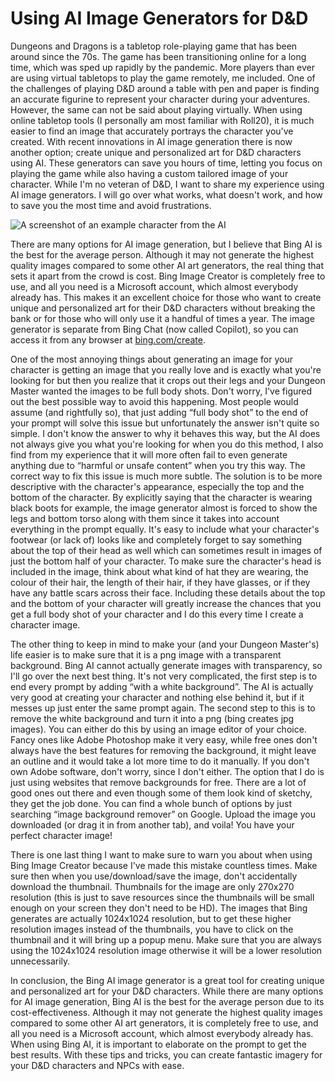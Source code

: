 # Using AI Image Generators for D&D

Dungeons and Dragons is a tabletop role-playing game that has been around since the 70s. The game has been transitioning online for a long time, which was sped up rapidly by the pandemic. More players than ever are using virtual tabletops to play the game remotely, me included. One of the challenges of playing D&D around a table with pen and paper is finding an accurate figurine to represent your character during your adventures. However, the same can not be said about playing virtually. When using online tabletop tools (I personally am most familiar with Roll20), it is much easier to find an image that accurately portrays the character you've created. With recent innovations in AI image generation there is now another option; create unique and personalized art for D&D characters using AI. These generators can save you hours of time, letting you focus on playing the game while also having a custom tailored image of your character. While I'm no veteran of D&D, I want to share my experience using AI image generators. I will go over what works, what doesn't work, and how to save you the most time and avoid frustrations.

![A screenshot of an example character from the AI](/img/screenshots/bing_ai_for_dnd.png "Example Character")

There are many options for AI image generation, but I believe that Bing AI is the best for the average person. Although it may not generate the highest quality images compared to some other AI art generators, the real thing that sets it apart from the crowd is cost. Bing Image Creator is completely free to use, and all you need is a Microsoft account, which almost everybody already has. This makes it an excellent choice for those who want to create unique and personalized art for their D&D characters without breaking the bank or for those who will only use it a handful of times a year. The image generator is separate from Bing Chat (now called Copilot), so you can access it from any browser at [bing.com/create](https://www.bing.com/images/create).

One of the most annoying things about generating an image for your character is getting an image that you really love and is exactly what you're looking for but then you realize that it crops out their legs and your Dungeon Master wanted the images to be full body shots. Don't worry, I've figured out the best possible way to avoid this happening. Most people would assume (and rightfully so), that just adding “full body shot” to the end of your prompt will solve this issue but unfortunately the answer isn't quite so simple. I don't know the answer to why it behaves this way, but the AI does not always give you what you're looking for when you do this method, I also find from my experience that it will more often fail to even generate anything due to “harmful or unsafe content” when you try this way. The correct way to fix this issue is much more subtle. The solution is to be more descriptive with the character's appearance, especially the top and the bottom of the character. By explicitly saying that the character is wearing black boots for example, the image generator almost is forced to show the legs and bottom torso along with them since it takes into account everything in the prompt equally. It's easy to include what your character's footwear (or lack of) looks like and completely forget to say something about the top of their head as well which can sometimes result in images of just the bottom half of your character. To make sure the character's head is included in the image, think about what kind of hat they are wearing, the colour of their hair, the length of their hair, if they have glasses, or if they have any battle scars across their face. Including these details about the top and the bottom of your character will greatly increase the chances that you get a full body shot of your character and I do this every time I create a character image.

The other thing to keep in mind to make your (and your Dungeon Master's) life easier is to make sure that it is a png image with a transparent background. Bing AI cannot actually generate images with transparency, so I'll go over the next best thing. It's not very complicated, the first step is to end every prompt by adding “with a white background”. The AI is actually very good at creating your character and nothing else behind it, but if it messes up just enter the same prompt again. The second step to this is to remove the white background and turn it into a png (bing creates jpg images). You can either do this by using an image editor of your choice. Fancy ones like Adobe Photoshop make it very easy, while free ones don't always have the best features for removing the background, it might leave an outline and it would take a lot more time to do it manually. If you don't own Adobe software, don't worry, since I don't either. The option that I do is just using websites that remove backgrounds for free. There are a lot of good ones out there and even though some of them look kind of sketchy, they get the job done. You can find a whole bunch of options by just searching “image background remover” on Google. Upload the image you downloaded (or drag it in from another tab), and voila! You have your perfect character image!

There is one last thing I want to make sure to warn you about when using Bing Image Creator because I've made this mistake countless times. Make sure then when you use/download/save the image, don't accidentally download the thumbnail. Thumbnails for the image are only 270x270 resolution (this is just to save resources since the thumbnails will be small enough on your screen they don't need to be HD). The images that Bing generates are actually 1024x1024 resolution, but to get these higher resolution images instead of the thumbnails, you have to click on the thumbnail and it will bring up a popup menu. Make sure that you are always using the 1024x1024 resolution image otherwise it will be a lower resolution unnecessarily.

In conclusion, the Bing AI image generator is a great tool for creating unique and personalized art for your D&D characters. While there are many options for AI image generation, Bing AI is the best for the average person due to its cost-effectiveness. Although it may not generate the highest quality images compared to some other AI art generators, it is completely free to use, and all you need is a Microsoft account, which almost everybody already has. When using Bing AI, it is important to elaborate on the prompt to get the best results. With these tips and tricks, you can create fantastic imagery for your D&D characters and NPCs with ease.